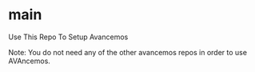 # main
Use This Repo To Setup Avancemos

Note: You do not need any of the other avancemos repos in order to use AVAncemos.
